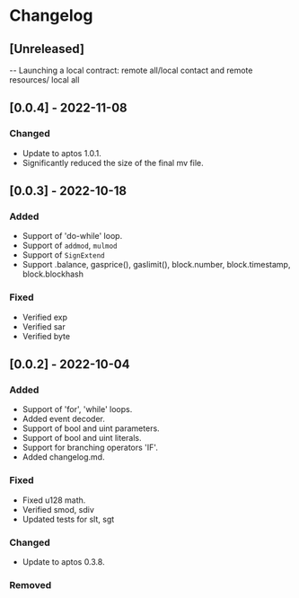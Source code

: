 # Changelog

## [Unreleased]
-- Launching a local contract: remote all/local contact and remote resources/ local all

## [0.0.4] - 2022-11-08

### Changed
- Update to aptos 1.0.1.
- Significantly reduced the size of the final mv file.

## [0.0.3] - 2022-10-18

### Added
- Support of 'do-while' loop.
- Support of `addmod`, `mulmod`
- Support of `SignExtend`
- Support <ACCOUNT>.balance, gasprice(), gaslimit(), block.number, block.timestamp, block.blockhash

### Fixed
- Verified exp
- Verified sar
- Verified byte

## [0.0.2] - 2022-10-04

### Added

- Support of 'for', 'while' loops.
- Added event decoder.
- Support of bool and uint parameters.
- Support of bool and uint literals.
- Support for branching operators 'IF'.
- Added changelog.md.

### Fixed

- Fixed u128 math.
- Verified smod, sdiv
- Updated tests for slt, sgt

### Changed

- Update to aptos 0.3.8.

### Removed
